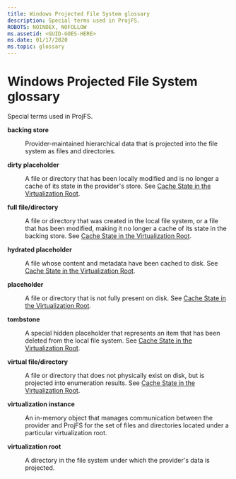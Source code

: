 ```yaml
---
title: Windows Projected File System glossary
description: Special terms used in ProjFS.
ROBOTS: NOINDEX, NOFOLLOW
ms.assetid: <GUID-GOES-HERE>
ms.date: 01/17/2020
ms.topic: glossary
---
```


# Windows Projected File System glossary

Special terms used in ProjFS.

<dl>
<dt>

<span id="projfs.glossary_backing_store"></span><span id="PROJFS.GLOSSARY_BACKING_STORE"></span>**backing store**
</dt>
<dd>

Provider-maintained hierarchical data that is projected into the file system as files and directories.
</dd>

<dt>

<span id="projfs.glossary_dirty_placeholder"></span><span id="PROJFS.GLOSSARY_DIRTY_PLACEHOLDER"></span>**dirty placeholder**
</dt>
<dd>

A file or directory that has been locally modified and is no longer a cache of its state in the provider's store.  See [Cache State in the Virtualization Root](cache-state.md).
</dd>

<dt>

<span id="projfs.glossary_full_file_directory"></span><span id="PROJFS.GLOSSARY_FULL_FILE_DIRECTORY"></span>**full file/directory**
</dt>
<dd>

A file or directory that was created in the local file system, or a file that has been modified, making it no longer a cache of its state in the backing store.  See [Cache State in the Virtualization Root](cache-state.md).
</dd>

<dt>

<span id="projfs.glossary_hydrated_placeholder"></span><span id="PROJFS.GLOSSARY_HYDRATED_PLACEHOLDER"></span>**hydrated placeholder**
</dt>
<dd>

A file whose content and metadata have been cached to disk.  See [Cache State in the Virtualization Root](cache-state.md).
</dd>

<dt>

<span id="projfs.glossary_placeholder"></span><span id="PROJFS.GLOSSARY_PLACEHOLDER"></span>**placeholder**
</dt>
<dd>

A file or directory that is not fully present on disk.  See [Cache State in the Virtualization Root](cache-state.md).
</dd>

<dt>

<span id="projfs.glossary_tombstone"></span><span id="PROJFS.GLOSSARY_TOMBSTONE"></span>**tombstone**
</dt>
<dd>

A special hidden placeholder that represents an item that has been deleted from the local file system.  See [Cache State in the Virtualization Root](cache-state.md).
</dd>

<dt>

<span id="projfs.glossary_virtual_file_directory"></span><span id="PROJFS.GLOSSARY_virtual_file_directory"></span>**virtual file/directory**
</dt>
<dd>

A file or directory that does not physically exist on disk, but is projected into enumeration results.  See [Cache State in the Virtualization Root](cache-state.md).
</dd>

<dt>

<span id="projfs.glossary_virtualization_instance"></span><span id="PROJFS.GLOSSARY_VIRTUALIZATION_INSTANCE"></span>**virtualization instance**
</dt>
<dd>

An in-memory object that manages communication between the provider and ProjFS for the set of files and directories located under a particular virtualization root.
</dd>

<dt>

<span id="projfs.glossary_virtualization_root"></span><span id="PROJFS.GLOSSARY_VIRTUALIZATION_ROOT"></span>**virtualization root**
</dt>
<dd>

A directory in the file system under which the provider's data is projected.
</dd>

</dl>

<!--
<dt>

<span id="projfs.glossary_"></span><span id="PROJFS.GLOSSARY_"></span>**TERM**
</dt>
<dd>

DEFINITION
</dd>
-->
